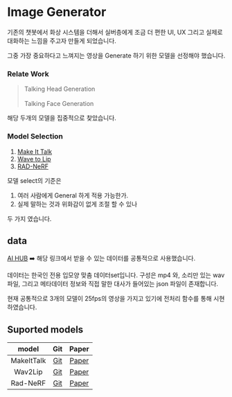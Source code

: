 # Image Generator

기존의 챗봇에서 화상 시스템을 더해서 실버층에게 조금 더 편한 UI, UX 그리고 실제로 대화하는 느낌을 주고자 만들게 되었습니다. 

그중 가장 중요하다고 느껴지는 영상을 Generate 하기 위한 모델을 선정해야 했습니다. 

### Relate Work 

> Talking Head Generation </br>  
> Talking Face Generation 

해당 두개의 모델을 집중적으로 찾았습니다. 

###  Model Selection

1. [Make It Talk](https://github.com/suted2/AI_video_chatbot/tree/f8b64f0c32ade7882934a771b3180cda89a302f4/Image%20Generator/MakeItTalk)
2. [Wave to Lip](https://github.com/suted2/AI_video_chatbot/tree/83bb17528a6f926b558648118e97928fb3c50f69/Image%20Generator/Wave2Lip) 
3. [RAD-NeRF](https://github.com/suted2/AI_video_chatbot/tree/9769470996affd0002591805be2ec93c5e1366d7/Image%20Generator/Rad-NeRF)

모델 select의 기준은 
1. 여러 사람에게 General 하게 적용 가능한가. 
2. 실제 말하는 것과 위화감이 없게 조절 할 수 있나 

두 가지 였습니다. 

## data

[AI HUB](https://aihub.or.kr/aihubdata/data/view.do?currMenu=115&topMenu=100&aihubDataSe=realm&dataSetSn=538)
➡️ 해당 링크에서 받을 수 있는 데이터를 공통적으로 사용했습니다. 

데이터는 한국인 전용 입모양 맞춤 데이터set입니다. 
구성은 mp4 와, 소리만 있는 wav파일, 그리고 메타데이터 정보와 직접 말한 대사가 들어있는 json 파일이 존재합니다. 

현재 공통적으로 3개의 모델이 25fps의 영상을 가지고 있기에 전처리 함수를 통해 시현 하였습니다. 



## Suported models

| model | Git | Paper | 
| :-------------: | :---------------: | :---------------: |
| MakeItTalk | [Git](https://github.com/adobe-research/MakeItTalk) | [Paper](https://arxiv.org/abs/2004.12992)  |
| Wav2Lip | [Git](https://github.com/Rudrabha/Wav2Lip) | [Paper](https://arxiv.org/pdf/2008.10010.pdf)  |
| Rad-NeRF| [Git](https://github.com/ashawkey/RAD-NeRF) | [Paper](https://arxiv.org/abs/2211.12368) |

